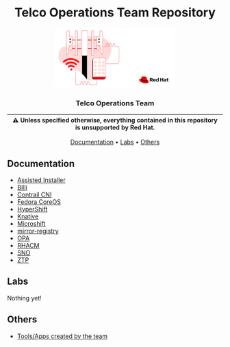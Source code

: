 <div align="center">

# Telco Operations Team Repository

<p align="center">
  <img alt="Red Hat Telco Logo" src="https://raw.githubusercontent.com/RHsyseng/telco-operations/main/assets/rh-telco-logo.png" height="140" />
  <h3 align="center">Telco Operations Team</h3>
</p>

| :warning: **Unless specified otherwise, everything contained in this repository is unsupported by Red Hat.** |
| --- |

[Documentation](#documentation) •
[Labs](#labs) •
[Others](#others)

</div>

## Documentation

* [Assisted Installer](./assisted-installer/README.md)
* [Billi](./billi/README.md)
* [Contrail CNI](./contrail/README.md)
* [Fedora CoreOS](./fcos/README.md)
* [HyperShift](./hypershift/README.md)
* [Knative](./knative/README.md)
* [Microshift](./microshift/README.md)
* [mirror-registry](./mirror-registry/README.md)
* [OPA](./opa/README.md)
* [RHACM](./rhacm/README.md)
* [SNO](./sno/README.md)
* [ZTP](./ztp/README.md)

## Labs

Nothing yet!

## Others

* [Tools/Apps created by the team](./tooling/README.md)
